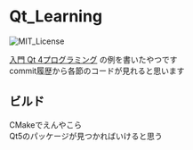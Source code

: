 # Qt_Learning
![MIT_License](https://img.shields.io/badge/license-MIT-blue.svg?style=flat)

[入門 Qt 4プログラミング](https://www.oreilly.co.jp/books/9784873113449/)
の例を書いたやつです  
commit履歴から各節のコードが見れると思います


## ビルド
CMakeでえんやこら  
Qt5のパッケージが見つかればいけると思う

